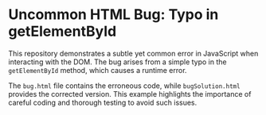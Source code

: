 # Uncommon HTML Bug: Typo in getElementById

This repository demonstrates a subtle yet common error in JavaScript when interacting with the DOM.  The bug arises from a simple typo in the `getElementById` method, which causes a runtime error.

The `bug.html` file contains the erroneous code, while `bugSolution.html` provides the corrected version. This example highlights the importance of careful coding and thorough testing to avoid such issues.